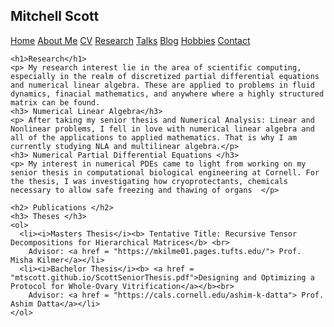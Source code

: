 <html lang="en-US">
<head>
<title>M.T. Scott (academic portfolio)</title>
<meta name="viewport" content="width=device-width, initial-scale=1">
<style>
th, td {
  border-style: none;

body {
  margin: 0;
  font-family: Arial, Helvetica, sans-serif;
}

.topnav {
  overflow: hidden;
  background-color: #333;
}

.topnav a {
  float: left;
  color: #f2f2f2;
  text-align: center;
  padding: 28px 32px;
  text-decoration: none;
  font-size: 20px;
}

.topnav a:hover {
  background-color: #ddd;
  color: black;
}

.topnav a.active {
  background-color: #04AA6D;
  color: white;
}

</style>
  <div class= "topnav">
    <h2> Mitchell Scott</h2>
    <a href="mtscott.github.io/index.md">Home</a>
  <a href="/about.html">About Me</a>
  <a href="/vita.html">CV</a>
   <a href="/research.html">Research</a>
  <a href="/talks.html">Talks</a>
   <a href="/blog.html">Blog</a>
  <a href="/hobbies.html">Hobbies</a>
   <a href="/contact.html">Contact</a>
 </div>
</head>
  
<body>
  
 

  <section>
  
    <h1>Research</h1>
    <p> My research interest lie in the area of scientific computing, especially in the realm of discretized partial differential equations and numerical linear algebra. These are applied to problems in fluid dynamics, finacial mathematics, and anywhere where a highly structured matrix can be found.
    <h3> Numerical Linear Algebra</h3>
    <p> After taking my senior thesis and Numerical Analysis: Linear and Nonlinear problems, I fell in love with numerical linear algebra and all of the applications to applied mathematics. That is why I am currently studying NLA and multilinear algebra.</p>
    <h3> Numerical Partial Differential Equations </h3>
    <p> My interest in numerical PDEs came to light from working on my senior thesis in computational biological engineering at Cornell. For the thesis, I was investigating how cryoprotectants, chemicals necessary to allow safe freezing and thawing of organs  </p>
    
    <h2> Publications </h2>
    <h3> Theses </h3>
    <ol>
      <li><i>Masters Thesis</i><b> Tentative Title: Recursive Tensor Decompositions for Hierarchical Matrices</b> <br>
        Advisor: <a href = "https://mkilme01.pages.tufts.edu/"> Prof. Misha Kilmer</a></li>
      <li><i>Bachelor Thesis</i><b> <a href = "mtscott.github.io/ScottSeniorThesis.pdf">Designing and Optimizing a Protocol for Whole-Ovary Vitrification</a></b><br> 
        Advisor: <a href = "https://cals.cornell.edu/ashim-k-datta"> Prof. Ashim Datta</a></li>
    </ol>
    


</section>


</body>
</html>
